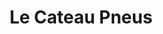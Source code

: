 ---
title: "Le Cateau Pneus"
url: /le-cateau-cambresis/le-cateau-pneus/
shop: réparation de voitures
---